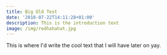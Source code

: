 ```yaml
---
title: Big Old Test
date: '2018-07-22T14:11:28+01:00'
description: This is the introduction text
image: /img/redhahahat.jpg
---
```

This is where I'd write the cool text that I will have later on yay.
